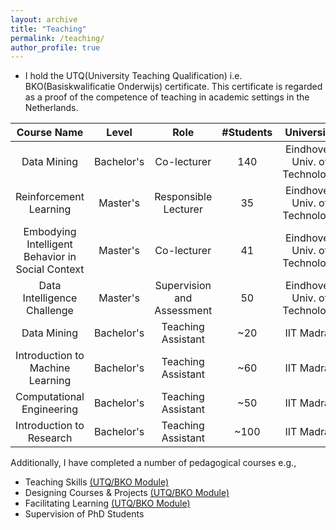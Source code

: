 ```yaml
---
layout: archive
title: "Teaching"
permalink: /teaching/
author_profile: true
---
```


* I hold the UTQ(University Teaching Qualification) i.e. BKO(Basiskwalificatie Onderwijs) certificate. This certificate is regarded as a proof of the competence of teaching in academic settings in the Netherlands.
  
| Course Name                                       | Level      |  Role                      | #Students |  University                   |
|  :---:                                            |  :---:     | :---:                      | :---:     |  :---:                        |
| Data Mining                                       | Bachelor's | Co-lecturer                |    140    | Eindhoven Univ. of Technology | 
| Reinforcement Learning                            | Master's   | Responsible Lecturer       |    35     | Eindhoven Univ. of Technology | 
| Embodying Intelligent Behavior in Social Context  | Master's   | Co-lecturer                |    41     | Eindhoven Univ. of Technology |
| Data Intelligence Challenge                       | Master's   | Supervision and Assessment |   50      | Eindhoven Univ. of Technology | 
| Data Mining                                       | Bachelor's | Teaching Assistant         | ~20       | IIT Madras                    |
| Introduction to Machine Learning                  | Bachelor's | Teaching Assistant         | ~60       |  IIT Madras                   |
| Computational Engineering                         | Bachelor's | Teaching Assistant         | ~50       | IIT Madras                    |
| Introduction to Research                          | Bachelor's | Teaching Assistant         | ~100      | IIT Madras                    |


Additionally, I have completed a number of pedagogical courses e.g.,
* Teaching Skills [(UTQ/BKO Module)](https://www.universiteitenvannederland.nl/files/documenten/Domeinen/Onderwijs/WUO%20Rapport%20BKO%20NL%202016.pdf) 
* Designing Courses & Projects [(UTQ/BKO Module)](https://www.universiteitenvannederland.nl/files/documenten/Domeinen/Onderwijs/WUO%20Rapport%20BKO%20NL%202016.pdf) 
* Facilitating Learning [(UTQ/BKO Module)](https://www.universiteitenvannederland.nl/files/documenten/Domeinen/Onderwijs/WUO%20Rapport%20BKO%20NL%202016.pdf) 
* Supervision of PhD Students   


